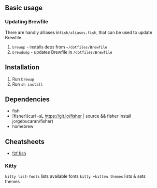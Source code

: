 ## Basic usage

### Updating Brewfile

There are handly alliases in`fish/aliases.fish`, that can be used to update Brewfile:
1. `brewup` - installs deps from `~/dotfiles/Brewfile`
2. `brewdump` - updates Brewfile in `/dotfiles/Brewfile`

## Installation

1. Run `brewup`
2. Run `sh install`

## Dependencies

- fish
- [fisher](curl -sL https://git.io/fisher | source && fisher install jorgebucaran/fisher)
- homebrew

## Cheatsheets

- [fzf.fish](https://github.com/PatrickF1/fzf.fish)

### Kitty
`kitty list-fonts` lists available fonts
`kitty +kitten themes` lists & sets themes

